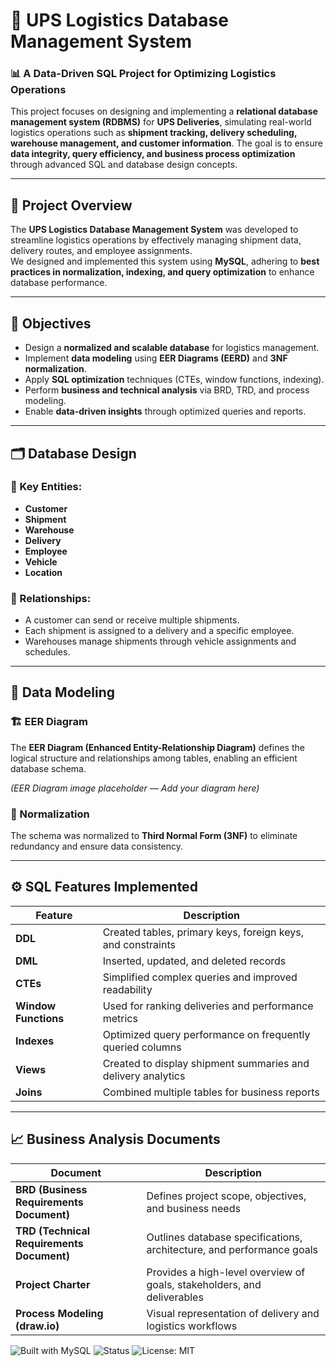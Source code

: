 # 🚚 UPS Logistics Database Management System

### 📊 A Data-Driven SQL Project for Optimizing Logistics Operations

This project focuses on designing and implementing a **relational database management system (RDBMS)** for **UPS Deliveries**, simulating real-world logistics operations such as **shipment tracking, delivery scheduling, warehouse management, and customer information**. The goal is to ensure **data integrity, query efficiency, and business process optimization** through advanced SQL and database design concepts.

---

## 🧠 Project Overview

The **UPS Logistics Database Management System** was developed to streamline logistics operations by effectively managing shipment data, delivery routes, and employee assignments.  
We designed and implemented this system using **MySQL**, adhering to **best practices in normalization, indexing, and query optimization** to enhance database performance.

---

## 🎯 Objectives

- Design a **normalized and scalable database** for logistics management.
- Implement **data modeling** using **EER Diagrams (EERD)** and **3NF normalization**.
- Apply **SQL optimization** techniques (CTEs, window functions, indexing).
- Perform **business and technical analysis** via BRD, TRD, and process modeling.
- Enable **data-driven insights** through optimized queries and reports.

---

## 🗂️ Database Design

### 🔹 Key Entities:
- **Customer**
- **Shipment**
- **Warehouse**
- **Delivery**
- **Employee**
- **Vehicle**
- **Location**

### 🔹 Relationships:
- A customer can send or receive multiple shipments.
- Each shipment is assigned to a delivery and a specific employee.
- Warehouses manage shipments through vehicle assignments and schedules.

---

## 🧩 Data Modeling

### 🏗️ EER Diagram
The **EER Diagram (Enhanced Entity-Relationship Diagram)** defines the logical structure and relationships among tables, enabling an efficient database schema.

*(EER Diagram image placeholder — Add your diagram here)*

### 🧮 Normalization
The schema was normalized to **Third Normal Form (3NF)** to eliminate redundancy and ensure data consistency.

---

## ⚙️ SQL Features Implemented

| Feature | Description |
|----------|--------------|
| **DDL** | Created tables, primary keys, foreign keys, and constraints |
| **DML** | Inserted, updated, and deleted records |
| **CTEs** | Simplified complex queries and improved readability |
| **Window Functions** | Used for ranking deliveries and performance metrics |
| **Indexes** | Optimized query performance on frequently queried columns |
| **Views** | Created to display shipment summaries and delivery analytics |
| **Joins** | Combined multiple tables for business reports |

---

## 📈 Business Analysis Documents

| Document | Description |
|-----------|-------------|
| **BRD (Business Requirements Document)** | Defines project scope, objectives, and business needs |
| **TRD (Technical Requirements Document)** | Outlines database specifications, architecture, and performance goals |
| **Project Charter** | Provides a high-level overview of goals, stakeholders, and deliverables |
| **Process Modeling (draw.io)** | Visual representation of delivery and logistics workflows |


![Built with MySQL](https://img.shields.io/badge/Built%20With-MySQL-blue)
![Status](https://img.shields.io/badge/Project%20Status-Completed-green)
![License: MIT](https://img.shields.io/badge/License-MIT-yellow)
